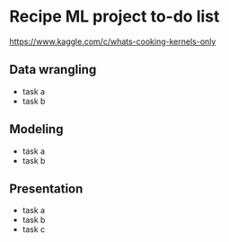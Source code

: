 # Recipe ML project to-do list

https://www.kaggle.com/c/whats-cooking-kernels-only

## Data wrangling
- task a
- task b

## Modeling
- task a
- task b

## Presentation
- task a
- task b
- task c
